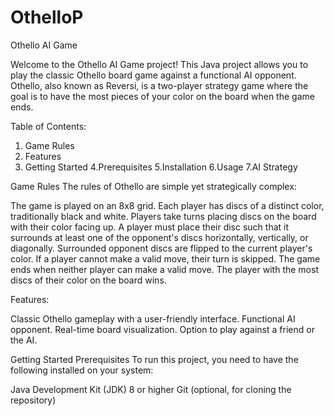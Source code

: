 # OthelloP
Othello AI Game

Welcome to the Othello AI Game project! 
This Java project allows you to play the classic Othello board game against a functional AI opponent. Othello, also known as Reversi, is a two-player strategy game where the goal is to have the most pieces of your color on the board when the game ends.

Table of Contents:

1. Game Rules
2. Features
3. Getting Started
4.Prerequisites
5.Installation
6.Usage
7.AI Strategy

Game Rules
The rules of Othello are simple yet strategically complex:

The game is played on an 8x8 grid.
Each player has discs of a distinct color, traditionally black and white.
Players take turns placing discs on the board with their color facing up.
A player must place their disc such that it surrounds at least one of the opponent's discs horizontally, vertically, or diagonally.
Surrounded opponent discs are flipped to the current player's color.
If a player cannot make a valid move, their turn is skipped.
The game ends when neither player can make a valid move.
The player with the most discs of their color on the board wins.

Features:

Classic Othello gameplay with a user-friendly interface.
Functional AI opponent.
Real-time board visualization.
Option to play against a friend or the AI.

Getting Started
Prerequisites
To run this project, you need to have the following installed on your system:

Java Development Kit (JDK) 8 or higher
Git (optional, for cloning the repository)



